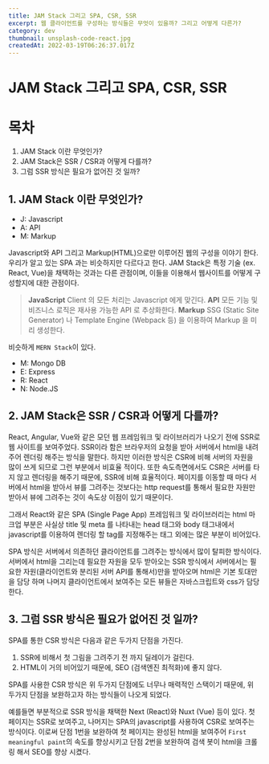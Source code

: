 ```yaml
---
title: JAM Stack 그리고 SPA, CSR, SSR
excerpt: 웹 클라이언트를 구성하는 방식들은 무엇이 있을까? 그리고 어떻게 다른가?
category: dev
thumbnail: unsplash-code-react.jpg
createdAt: 2022-03-19T06:26:37.017Z
---
```

# JAM Stack 그리고 SPA, CSR, SSR

# 목차
1. JAM Stack 이란 무엇인가?
2. JAM Stack은 SSR / CSR과 어떻게 다를까?
3. 그럼 SSR 방식은 필요가 없어진 것 일까?


## 1. JAM Stack 이란 무엇인가?
* J: Javascript
* A: API
* M: Markup

Javascript와 API 그리고 Markup(HTML)으로만 이루어진 웹의 구성을 이야기 한다.
우리가 알고 있는 SPA 과는 비슷하지만 다르다고 한다.
JAM Stack은 특정 기술 (ex. React, Vue)을 채택하는 것과는 다른 관점이며, 이들을 이용해서 웹사이트를 어떻게 구성할지에 대한 관점이다.

> **JavaScript**
Client 의 모든 처리는 Javascript 에게 맞긴다.
**API**
모든 기능 및 비즈니스 로직은 재사용 가능한 API 로 추상화한다.
**Markup**
SSG (Static Site Generator) 나 Template Engine (Webpack 등) 을 이용하여 Markup 을 미리 생성한다.


비슷하게 `MERN Stack`이 있다.
* M: Mongo DB
* E: Express
* R: React
* N: Node.JS

## 2. JAM Stack은 SSR / CSR과 어떻게 다를까?

React, Angular, Vue와 같은 모던 웹 프레임워크 및 라이브러리가 나오기 전에 SSR로 웹 사이트를 보여주었다. SSR이라 함은 브라우저의 요청을 받아 서버에서 html을 내려주어 렌더링 해주는 방식을 말한다. 하지만 이러한 방식은 CSR에 비해 서버의 자원을 많이 쓰게 되므로 그런 부분에서 비효율 적이다.
또한 속도측면에서도 CSR은 서버를 타지 않고 렌더링을 해주기 때문에, SSR에 비해 효율적이다.
페이지를 이동할 때 마다 서버에서 html을 받아서 뷰를 그려주는 것보다는 http request를 통해서 필요한 자원만 받아서 뷰에 그려주는 것이 속도상 이점이 있기 때문이다.

그래서 React와 같은 SPA (Single Page App) 프레임워크 및 라이브러리는 html 마크업 부분은 사실상 title 및 meta 를 나타내는 head 태그와 body 태그내에서 javascript를 이용하여 렌더링 할 tag를 지정해주는 태그 외에는 많은 부분이 비어있다.

SPA 방식은 서버에서 의존하던 클라이언트를 그려주는 방식에서 많이 탈피한 방식이다.
서버에서 html을 그리는데 필요한 자원을 모두 받아오는 SSR 방식에서 서버에서는 필요한 자원(클라이언트와 분리된 서버 API를 통해서)만을 받아오며 html은 기본 토대만을 담당 하며 나머지 클라이언트에서 보여주는 모든 뷰들은 자바스크립트와 css가 담당한다.

## 3. 그럼 SSR 방식은 필요가 없어진 것 일까?
SPA를 통한 CSR 방식은 다음과 같은 두가지 단점을 가진다.
1. SSR에 비해서 첫 그림을 그려주기 전 까지 딜레이가 걸린다.
2. HTML이 거의 비어있기 때문에, SEO (검색엔진 최적화)에 좋지 않다.

SPA를 사용한 CSR 방식은 위 두가지 단점에도 너무나 매력적인 스택이기 때문에, 위 두가지 단점을 보완하고자 하는 방식들이 나오게 되었다.

예를들면 부분적으로 SSR 방식을 채택한 Next (React)와 Nuxt (Vue) 등이 있다.
첫 페이지는 SSR로 보여주고, 나머지는 SPA의 javascript를 사용하여 CSR로 보여주는 방식이다.
이로써 단점 1번을 보완하여 첫 페이지는 완성된 html을 보여주어 `First meaningful paint`의 속도를 향상시키고 단점 2번을 보완하여 검색 봇이 html을 크롤링 해서 SEO를 향상 시켰다.




